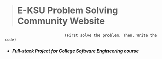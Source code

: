 > # E-KSU Problem Solving Community  Website
 &nbsp;&nbsp;&nbsp;&nbsp;&nbsp;&nbsp;&nbsp;&nbsp;&nbsp;&nbsp;&nbsp;&nbsp;&nbsp;&nbsp;&nbsp;&nbsp;&nbsp;&nbsp;&nbsp;&nbsp;&nbsp;&nbsp;&nbsp;&nbsp;&nbsp;&nbsp;&nbsp;&nbsp;&nbsp;&nbsp;&nbsp;&nbsp;&nbsp;&nbsp;&nbsp;&nbsp;&nbsp;&nbsp;&nbsp;&nbsp;&nbsp;&nbsp;&nbsp;&nbsp;&nbsp;&nbsp;&nbsp;&nbsp;`(First solve the problem. Then, Write the code)` 


*  ##### Full-stack Project for College *Software Engineering*  course
